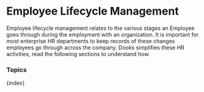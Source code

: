 <!-- add-breadcrumbs -->
# Employee Lifecycle Management
Employee lifecycle management relates to the various stages an Employee goes through during the employment with an organization. It is important for most enterprise HR departments to keep records of these changes employees go through across the company. Dooks simplifies these HR activities, read the following sections to understand how.

### Topics

{index}
